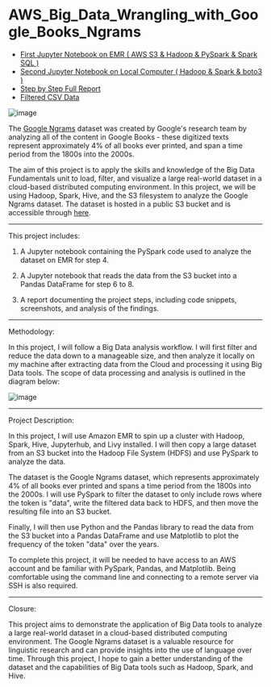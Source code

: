 # AWS_Big_Data_Wrangling_with_Google_Books_Ngrams

- [First Jupyter Notebook on EMR ( AWS S3 & Hadoop & PySpark & Spark SQL ) ](https://github.com/mahyarsab/AWS_Big_Data_Wrangling_with_Google_Books_Ngrams/blob/main/1.%20Mahyar_Sabouniaghdam_Spark_on_EMR_Notebook_for_Step4.ipynb)
- [Second Jupyter Notebook on Local Computer ( Hadoop & Spark & boto3 ) ](https://github.com/mahyarsab/AWS_Big_Data_Wrangling_with_Google_Books_Ngrams/blob/main/2.%20Mahyar_Sabouniaghdam_Step6_to_8_Notebook.ipynb)
- [Step by Step Full Report](https://github.com/mahyarsab/AWS_Big_Data_Wrangling_with_Google_Books_Ngrams/blob/main/Mahyar_Sabouniaghdam_Big_Data_AWS_Project.pdf)
- [Filtered CSV Data](https://github.com/mahyarsab/AWS_Big_Data_Wrangling_with_Google_Books_Ngrams/blob/main/filtered_data.csv)

![image](https://user-images.githubusercontent.com/122119114/225180087-b5ba7db0-61b3-43b3-b4c4-9d2d05205ed6.png)

The [Google Ngrams](https://books.google.com/ngrams) dataset was created by Google's research team by analyzing all of the content in Google Books - these digitized texts represent approximately 4% of all books ever printed, and span a time period from the 1800s into the 2000s.



The aim of this project is to apply the skills and knowledge of the Big Data Fundamentals unit to load, filter, and visualize a large real-world dataset in a cloud-based distributed computing environment. In this project, we will be using Hadoop, Spark, Hive, and the S3 filesystem to analyze the Google Ngrams dataset. The dataset is hosted in a public S3 bucket and is accessible through [here](http://brainstation-dsft.s3.ca-central-1.amazonaws.com/eng_1M_1gram.csv).

---

This project includes:

1. A Jupyter notebook containing the PySpark code used to analyze the dataset on EMR for step 4.

2. A Jupyter notebook that reads the data from the S3 bucket into a Pandas DataFrame for step 6 to 8.

3. A report documenting the project steps, including code snippets, screenshots, and analysis of the findings.


---

Methodology:

In this project, I will follow a Big Data analysis workflow. I will first filter and reduce the data down to a manageable size, and then analyze it locally on my machine after extracting data from the Cloud and processing it using Big Data tools. The scope of data processing and analysis is outlined in the diagram below:

![image](https://user-images.githubusercontent.com/122119114/225180739-31e0c95a-564f-4157-8c61-5f52904eae7e.png)

---

Project Description:

In this project, I will use Amazon EMR to spin up a cluster with Hadoop, Spark, Hive, Jupyterhub, and Livy installed. I will then copy a large dataset from an S3 bucket into the Hadoop File System (HDFS) and use PySpark to analyze the data.

The dataset is the Google Ngrams dataset, which represents approximately 4% of all books ever printed and spans a time period from the 1800s into the 2000s. I will use PySpark to filter the dataset to only include rows where the token is "data", write the filtered data back to HDFS, and then move the resulting file into an S3 bucket.

Finally, I will then use Python and the Pandas library to read the data from the S3 bucket into a Pandas DataFrame and use Matplotlib to plot the frequency of the token "data" over the years.


To complete this project, it will be needed to have access to an AWS account and be familiar with PySpark, Pandas, and Matplotlib. Being comfortable using the command line and connecting to a remote server via SSH is also required.

---


Closure:

This project aims to demonstrate the application of Big Data tools to analyze a large real-world dataset in a cloud-based distributed computing environment. The Google Ngrams dataset is a valuable resource for linguistic research and can provide insights into the use of language over time. Through this project, I hope to gain a better understanding of the dataset and the capabilities of Big Data tools such as Hadoop, Spark, and Hive.


